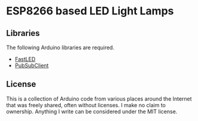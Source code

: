 # ESP8266 based LED Light Lamps

## Libraries

The following Arduino libraries are required.

- [FastLED](https://fastled.io/)
- [PubSubClient](https://pubsubclient.knolleary.net/)

## License

This is a collection of Arduino code from various places around the Internet that was freely shared, often without licenses. I make no claim to ownership. Anything I write can be considered under the MIT license.
